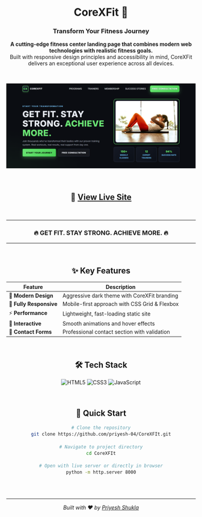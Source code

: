 <div align="center">

# CoreXFit 💪

### Transform Your Fitness Journey

<p align="center">
  <strong>A cutting-edge fitness center landing page that combines modern web technologies with realistic fitness goals.</strong>
  <br>
  Built with responsive design principles and accessibility in mind, CoreXFit delivers an exceptional user experience across all devices.
</p>

<br>

![CoreXFit Demo](images/screenshot.png)

<br>

## 🚀 [View Live Site](https://priyesh-04.github.io/CoreXFIt/)

<br>

---

<h3 align="center">🔥 GET FIT. STAY STRONG. ACHIEVE MORE. 🔥</h3>

---

<br>

## ✨ Key Features

<div align="center">

| Feature | Description |
|---------|-------------|
| 🎯 **Modern Design** | Aggressive dark theme with CoreXFit branding |
| 📱 **Fully Responsive** | Mobile-first approach with CSS Grid & Flexbox |
| ⚡ **Performance** | Lightweight, fast-loading static site |
| 🎨 **Interactive** | Smooth animations and hover effects |
| 📧 **Contact Forms** | Professional contact section with validation |

</div>

<br>

## 🛠️ Tech Stack

<div align="center">

![HTML5](https://img.shields.io/badge/HTML5-E34F26?style=for-the-badge&logo=html5&logoColor=white)
![CSS3](https://img.shields.io/badge/CSS3-1572B6?style=for-the-badge&logo=css3&logoColor=white)
![JavaScript](https://img.shields.io/badge/JavaScript-F7DF1E?style=for-the-badge&logo=javascript&logoColor=black)

</div>

<br>

## 🚀 Quick Start

<div align="center">

```bash
# Clone the repository
git clone https://github.com/priyesh-04/CoreXFIt.git

# Navigate to project directory
cd CoreXFIt

# Open with live server or directly in browser
python -m http.server 8000
```

</div>

<br>

<br>

---

<div align="center">

*Built with ❤️ by [Priyesh Shukla](https://github.com/priyesh-04)*

</div>

</div>

